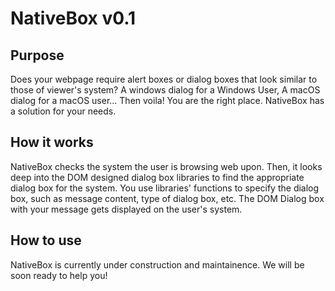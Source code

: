# NativeBox v0.1
## Purpose
Does your webpage require alert boxes or dialog boxes that look similar to those of viewer's system? A windows dialog for a Windows User, A macOS dialog for a macOS user... Then voila! You are the right place. NativeBox has a solution for your needs.

## How it works
NativeBox checks the system the user is browsing web upon. Then, it looks deep into the DOM designed dialog box libraries to find the appropriate dialog box for the system. You use libraries' functions to specify the dialog box, such as message content, type of dialog box, etc. The DOM Dialog box with your message gets displayed on the user's system.

## How to use
NativeBox is currently under construction and maintainence. We will be soon ready to help you!
